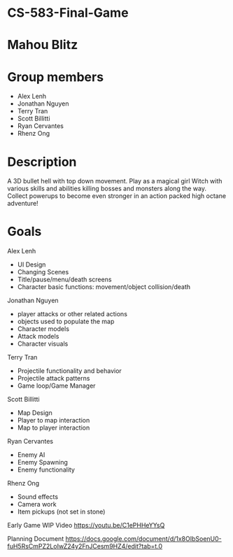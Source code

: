 # CS-583-Final-Game
# Mahou Blitz
# Group members
- Alex Lenh
- Jonathan Nguyen
- Terry Tran
- Scott Billitti
- Ryan Cervantes
- Rhenz Ong

# Description
A 3D bullet hell with top down movement. Play as a magical girl Witch with various skills and abilities killing bosses and monsters along the way. Collect powerups to become even stronger in an action packed high octane adventure!

# Goals
Alex Lenh 
- UI Design
- Changing Scenes
- Title/pause/menu/death screens
- Character basic functions: movement/object collision/death

Jonathan Nguyen
- player attacks or other related actions
- objects used to populate the map  
- Character models
- Attack models
- Character visuals

Terry Tran
- Projectile functionality and behavior
- Projectile attack patterns
- Game loop/Game Manager

Scott Billitti
- Map Design
- Player to map interaction
- Map to player interaction

Ryan Cervantes
- Enemy AI
- Enemy Spawning
- Enemy functionality

Rhenz Ong
- Sound effects
- Camera work
- Item pickups (not set in stone)

Early Game WIP Video
https://youtu.be/C1ePHHeYYsQ

Planning Document
https://docs.google.com/document/d/1x8OIbSoenU0-fuH5RsCmPZ2LoIwZ24y2FnJCesm9HZ4/edit?tab=t.0